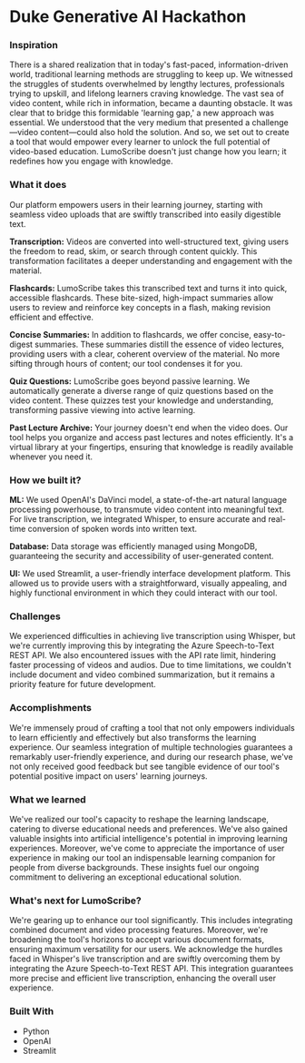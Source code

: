 # Duke Generative AI Hackathon

### Inspiration
There is a shared realization that in today's fast-paced, information-driven world, traditional learning methods are struggling to keep up. We witnessed the struggles of students overwhelmed by lengthy lectures, professionals trying to upskill, and lifelong learners craving knowledge. The vast sea of video content, while rich in information, became a daunting obstacle. It was clear that to bridge this formidable 'learning gap,' a new approach was essential. We understood that the very medium that presented a challenge—video content—could also hold the solution. And so, we set out to create a tool that would empower every learner to unlock the full potential of video-based education. LumoScribe doesn't just change how you learn; it redefines how you engage with knowledge.

### What it does
Our platform empowers users in their learning journey, starting with seamless video uploads that are swiftly transcribed into easily digestible text.

**Transcription:** Videos are converted into well-structured text, giving users the freedom to read, skim, or search through content quickly. This transformation facilitates a deeper understanding and engagement with the material.

**Flashcards:** LumoScribe takes this transcribed text and turns it into quick, accessible flashcards. These bite-sized, high-impact summaries allow users to review and reinforce key concepts in a flash, making revision efficient and effective.

**Concise Summaries:** In addition to flashcards, we offer concise, easy-to-digest summaries. These summaries distill the essence of video lectures, providing users with a clear, coherent overview of the material. No more sifting through hours of content; our tool condenses it for you.

**Quiz Questions:** LumoScribe goes beyond passive learning. We automatically generate a diverse range of quiz questions based on the video content. These quizzes test your knowledge and understanding, transforming passive viewing into active learning.

**Past Lecture Archive:** Your journey doesn't end when the video does. Our tool helps you organize and access past lectures and notes efficiently. It's a virtual library at your fingertips, ensuring that knowledge is readily available whenever you need it.

### How we built it?
**ML:** We used OpenAI's DaVinci model, a state-of-the-art natural language processing powerhouse, to transmute video content into meaningful text. For live transcription, we integrated Whisper, to ensure accurate and real-time conversion of spoken words into written text.

**Database:** Data storage was efficiently managed using MongoDB, guaranteeing the security and accessibility of user-generated content.

**UI:** We used Streamlit, a user-friendly interface development platform. This allowed us to provide users with a straightforward, visually appealing, and highly functional environment in which they could interact with our tool.

### Challenges
We experienced difficulties in achieving live transcription using Whisper, but we're currently improving this by integrating the Azure Speech-to-Text REST API. We also encountered issues with the API rate limit, hindering faster processing of videos and audios. Due to time limitations, we couldn't include document and video combined summarization, but it remains a priority feature for future development.

### Accomplishments
We're immensely proud of crafting a tool that not only empowers individuals to learn efficiently and effectively but also transforms the learning experience. Our seamless integration of multiple technologies guarantees a remarkably user-friendly experience, and during our research phase, we've not only received good feedback but see tangible evidence of our tool's potential positive impact on users' learning journeys.

### What we learned
We've realized our tool's capacity to reshape the learning landscape, catering to diverse educational needs and preferences. We've also gained valuable insights into artificial intelligence's potential in improving learning experiences. Moreover, we've come to appreciate the importance of user experience in making our tool an indispensable learning companion for people from diverse backgrounds. These insights fuel our ongoing commitment to delivering an exceptional educational solution.

### What's next for LumoScribe?
We're gearing up to enhance our tool significantly. This includes integrating combined document and video processing features. Moreover, we're broadening the tool's horizons to accept various document formats, ensuring maximum versatility for our users. We acknowledge the hurdles faced in Whisper's live transcription and are swiftly overcoming them by integrating the Azure Speech-to-Text REST API. This integration guarantees more precise and efficient live transcription, enhancing the overall user experience.

### Built With
- Python
- OpenAI
- Streamlit
